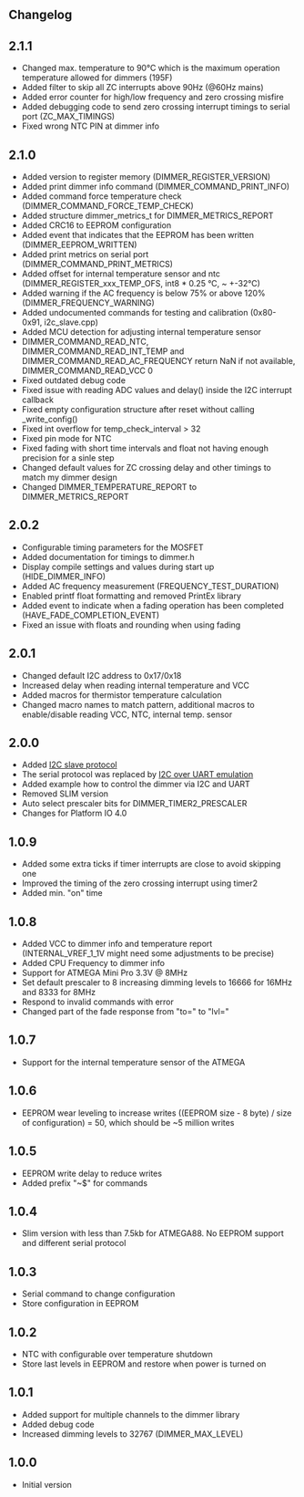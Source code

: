 ## Changelog

## 2.1.1
  - Changed max. temperature to 90°C which is the maximum operation temperature allowed for dimmers (195F)
  - Added filter to skip all ZC interrupts above 90Hz (@60Hz mains)
  - Added error counter for high/low frequency and zero crossing misfire
  - Added debugging code to send zero crossing interrupt timings to serial port (ZC_MAX_TIMINGS)
  - Fixed wrong NTC PIN at dimmer info

## 2.1.0
  - Added version to register memory (DIMMER_REGISTER_VERSION)
  - Added print dimmer info command (DIMMER_COMMAND_PRINT_INFO)
  - Added command force temperature check (DIMMER_COMMAND_FORCE_TEMP_CHECK)
  - Added structure dimmer_metrics_t for DIMMER_METRICS_REPORT
  - Added CRC16 to EEPROM configuration
  - Added event that indicates that the EEPROM has been written (DIMMER_EEPROM_WRITTEN)
  - Added print metrics on serial port (DIMMER_COMMAND_PRINT_METRICS)
  - Added offset for internal temperature sensor and ntc (DIMMER_REGISTER_xxx_TEMP_OFS, int8 * 0.25 °C, ~ +-32°C)
  - Added warning if the AC frequency is below 75% or above 120% (DIMMER_FREQUENCY_WARNING)
  - Added undocumented commands for testing and calibration (0x80-0x91, i2c_slave.cpp)
  - Added MCU detection for adjusting internal temperature sensor
  - DIMMER_COMMAND_READ_NTC, DIMMER_COMMAND_READ_INT_TEMP and DIMMER_COMMAND_READ_AC_FREQUENCY return NaN if not available, DIMMER_COMMAND_READ_VCC 0
  - Fixed outdated debug code
  - Fixed issue with reading ADC values and delay() inside the I2C interrupt callback
  - Fixed empty configuration structure after reset without calling _write_config()
  - Fixed int overflow for temp_check_interval > 32
  - Fixed pin mode for NTC
  - Fixed fading with short time intervals and float not having enough precision for a sinle step
  - Changed default values for ZC crossing delay and other timings to match my dimmer design
  - Changed DIMMER_TEMPERATURE_REPORT to DIMMER_METRICS_REPORT

## 2.0.2
 - Configurable timing parameters for the MOSFET
 - Added documentation for timings to dimmer.h
 - Display compile settings and values during start up (HIDE_DIMMER_INFO)
 - Added AC frequency measurement (FREQUENCY_TEST_DURATION)
 - Enabled printf float formatting and removed PrintEx library
 - Added event to indicate when a fading operation has been completed (HAVE_FADE_COMPLETION_EVENT)
 - Fixed an issue with floats and rounding when using fading

## 2.0.1
- Changed default I2C address to 0x17/0x18
- Increased delay when reading internal temperature and VCC
- Added macros for thermistor temperature calculation
- Changed macro names to match pattern, additional macros to enable/disable reading VCC, NTC, internal temp. sensor

## 2.0.0
- Added [I2C slave protocol](docs/protocol.md)
- The serial protocol was replaced by [I2C over UART emulation](https://github.com/sascha432/i2c_uart_bridge)
- Added example how to control the dimmer via I2C and UART
- Removed SLIM version
- Auto select prescaler bits for DIMMER_TIMER2_PRESCALER
- Changes for Platform IO 4.0

## 1.0.9
- Added some extra ticks if timer interrupts are close to avoid skipping one
- Improved the timing of the zero crossing interrupt using timer2
- Added min. "on" time

## 1.0.8
- Added VCC to dimmer info and temperature report (INTERNAL_VREF_1_1V might need some adjustments to be precise)
- Added CPU Frequency to dimmer info
- Support for ATMEGA Mini Pro 3.3V @ 8MHz
- Set default prescaler to 8 increasing dimming levels to 16666 for 16MHz and 8333 for 8MHz
- Respond to invalid commands with error
- Changed part of the fade response from "to=" to "lvl="

## 1.0.7
- Support for the internal temperature sensor of the ATMEGA

## 1.0.6
- EEPROM wear leveling to increase writes ((EEPROM size - 8 byte) / size of configuration) = 50, which should be ~5 million writes

## 1.0.5
- EEPROM write delay to reduce writes
- Added prefix "~$" for commands

## 1.0.4
- Slim version with less than 7.5kb for ATMEGA88. No EEPROM support and different serial protocol

## 1.0.3
- Serial command to change configuration
- Store configuration in EEPROM

## 1.0.2
- NTC with configurable over temperature shutdown
- Store last levels in EEPROM and restore when power is turned on

## 1.0.1
- Added support for multiple channels to the dimmer library
- Added debug code
- Increased dimming levels to 32767 (DIMMER_MAX_LEVEL)

## 1.0.0
- Initial version
